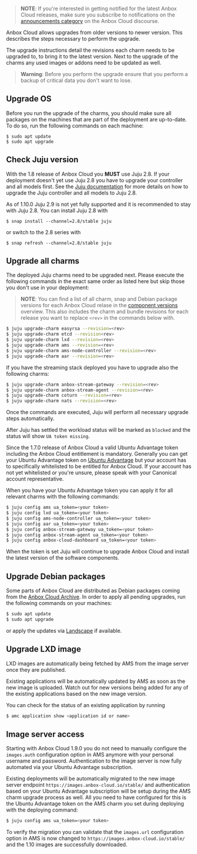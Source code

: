 > **NOTE**: If you're interested in getting notified for the latest Anbox Cloud releases, make sure you subscribe to notifications on the [announcements  category](https://discourse.ubuntu.com/c/anbox-cloud/announcements/55) on the Anbox Cloud discourse.

Anbox Cloud allows upgrades from older versions to newer version. This describes the steps necessary to perform the upgrade.

The upgrade instructions detail the revisions each charm needs to be upgraded to, to bring it to the latest version. Next to the upgrade of the charms any used images or addons need to be updated as well.

> **Warning**: Before you perform the upgrade ensure that you perform a backup of critical data you don't want to lose.

## Upgrade OS

Before you run the upgrade of the charms, you should make sure all packages on the machines that are part of the deployment are up-to-date. To do so, run the following commands on each machine:

    $ sudo apt update
    $ sudo apt upgrade

<a name="juju-version"></a>
## Check Juju version

With the 1.8 release of Anbox Cloud you **MUST** use Juju 2.8. If your deployment doesn't yet use Juju 2.8 you have to upgrade your controller and all models first. See the [Juju documentation](https://juju.is/docs/upgrading-models) for more details on how to upgrade the Juju controller and all models to Juju 2.8.

As of 1.10.0 Juju 2.9 is not yet fully supported and it is recommended to stay with Juju 2.8. You can install Juju 2.8 with

    $ snap install --channel=2.8/stable juju

or switch to the 2.8 series with

    $ snap refresh --channel=2.8/stable juju

## Upgrade all charms

The deployed Juju charms need to be upgraded next. Please execute the following commands in the exact same order as listed here but skip those you don't use in your deployment:

> **NOTE**: You can find a list of all charm, snap and Debian package versions for each Anbox Cloud relase in the [component versions](https://discourse.ubuntu.com/t/component-versions/21413) overview. This also includes the charm and bundle revisions for each release you want to replace `<rev>` in the commands below with.

```bash
$ juju upgrade-charm easyrsa --revision=<rev>
$ juju upgrade-charm etcd --revision<rev>
$ juju upgrade-charm lxd --revision=<rev>
$ juju upgrade-charm ams --revision=<rev>
$ juju upgrade-charm ams-node-controller --revision=<rev>
$ juju upgrade-charm aar --revision=<rev>
```

If you have the streaming stack deployed you have to upgrade also the following charms:

```bash
$ juju upgrade-charm anbox-stream-gateway --revision=<rev>
$ juju upgrade-charm anbox-stream-agent --revision=<rev>
$ juju upgrade-charm coturn --revision=<rev>
$ juju upgrade-charm nats --revision=<rev>
```

Once the commands are executed, Juju will perform all necessary upgrade steps automatically.

After Juju has settled the workload status will be marked as `blocked` and the status will show `UA token missing`.

Since the 1.7.0 release of Anbox Cloud a valid Ubuntu Advantage token including the Anbox Cloud entitlement is mandatory. Generally you can get your Ubuntu Advantage token on [Ubuntu Advantage]( *https://ubuntu.com/advantage* ) but your account has to specifically whitelisted to be entitled for Anbox Cloud. If your account has not yet whitelisted or you're unsure, please speak with your Canonical account representative.

When you have your Ubuntu Advantage token you can apply it for all relevant charms with the following commands:

```bash
$ juju config ams ua_token=<your token>
$ juju config lxd ua_token=<your token>
$ juju config ams-node-controller ua_token=<your token>
$ juju config aar ua_token=<your token>
$ juju config anbox-stream-gateway ua_token=<your token>
$ juju config anbox-stream-agent ua_token=<your token>
$ juju config anbox-cloud-dashboard ua_token=<your token>
```

When the token is set Juju will continue to upgrade Anbox Cloud and install the latest version of the software components.

## Upgrade Debian packages

Some parts of Anbox Cloud are distributed as Debian packages coming from the [Anbox Cloud Archive](https://archive.anbox-cloud.io). In order to apply all pending upgrades, run the following commands on your machines:

```bash
$ sudo apt update
$ sudo apt upgrade
```

or apply the updates via [Landscape](https://landscape.canonical.com/) if available.

## Upgrade LXD image

LXD images are automatically being fetched by AMS from the image server once they are published.

Existing applications will be automatically updated by AMS as soon as the new image is uploaded. Watch out for new versions being added for any of the existing applications based on the new image version.

You can check for the status of an existing application by running

```bash
$ amc application show <application id or name>
```

## Image server access

Starting with Anbox Cloud 1.9.0 you do not need to manually configure the `images.auth` configuration option in AMS anymore with your personal username and password. Authentication to the image server is now fully automated via your Ubuntu Advantage subscription.

Existing deployments will be automatically migrated to the new image server endpoint `https://images.anbox-cloud.io/stable/` and authentication based on your Ubuntu Advantage subscription will be setup during the AMS charm upgrade process as well. All you need to have configured for this is the Ubuntu Advantage token on the AMS charm you set during deploying with the deploying command:

```bash
$ juju config ams ua_token=<your token>
```

To verify the migration you can validate that the `images.url` configuration option in AMS is now changed to `https://images.anbox-cloud.io/stable/` and the 1.10 images are successfully downloaded.
